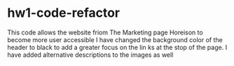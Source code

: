 # hw1-code-refactor
This code allows the website friom The Marketing page Horeison to become more user accessible 
I have changed the background color of the header to black to add a greater focus on the lin ks at the stop of the page.
I have added alternative descriptions to the images as well

